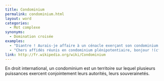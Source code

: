 ```yaml
---
title: Condominium
permalink: condominium.html
layout: word
categories:
  - Mot complexe
synonyms:
  - Domination croisée
examples:
  - "Diantre ! Aurais-je affaire à un cénacle exerçant son condominium oligarchique ?"
  - "Chers affidés réunis en condominium plénipotentiaire, bonjour !(cf. Correspondance)"
link: http://fr.wikipedia.org/wiki/Condominium
---
```


En droit international, un condominium est un territoire sur lequel plusieurs puissances exercent conjointement leurs autorités, leurs souverainetés. 

